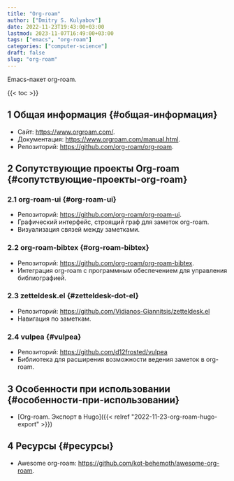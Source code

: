 ```yaml
---
title: "Org-roam"
author: ["Dmitry S. Kulyabov"]
date: 2022-11-23T19:43:00+03:00
lastmod: 2023-11-07T16:49:00+03:00
tags: ["emacs", "org-roam"]
categories: ["computer-science"]
draft: false
slug: "org-roam"
---
```


Emacs-пакет org-roam.

<!--more-->

{{< toc >}}


## <span class="section-num">1</span> Общая информация {#общая-информация}

-   Сайт: <https://www.orgroam.com/>.
-   Документация: <https://www.orgroam.com/manual.html>.
-   Репозиторий: <https://github.com/org-roam/org-roam>.


## <span class="section-num">2</span> Сопутствующие проекты Org-roam {#сопутствующие-проекты-org-roam}


### <span class="section-num">2.1</span> org-roam-ui {#org-roam-ui}

-   Репозиторий: <https://github.com/org-roam/org-roam-ui>.
-   Графический интерфейс, строящий граф для заметок org-roam.
-   Визуализация связей между заметками.


### <span class="section-num">2.2</span> org-roam-bibtex {#org-roam-bibtex}

-   Репозиторий: <https://github.com/org-roam/org-roam-bibtex>.
-   Интеграция org-roam с программным обеспечением для управления библиографией.


### <span class="section-num">2.3</span> zetteldesk.el {#zetteldesk-dot-el}

-   Репозиторий: <https://github.com/Vidianos-Giannitsis/zetteldesk.el>
-   Навигация по заметкам.


### <span class="section-num">2.4</span> vulpea {#vulpea}

-   Репозиторий: <https://github.com/d12frosted/vulpea>
-   Библиотека для расширения возможности ведения заметок в org-roam.


## <span class="section-num">3</span> Особенности при использовании {#особенности-при-использовании}

-   [Org-roam. Экспорт в Hugo]({{< relref "2022-11-23-org-roam-hugo-export" >}})


## <span class="section-num">4</span> Ресурсы {#ресурсы}

-   Awesome org-roam: <https://github.com/kot-behemoth/awesome-org-roam>.
